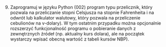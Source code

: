 9. Zaprogramuj w języku Python (002) program typu przelicznik, który pozwala na przeliczanie
stopni Celsjusza na stopnie Fahrenheita i na odwrót lub kalkulator walutowy, który pozwala
na przeliczenie cebulionów na v-dolary). W tym ostatnim przypadku można opcjonalnie
rozszerzyć funkcjonalność programu o pobieranie danych z zewnętrznych źródeł (np.
aktualny kurs dolara), ale na początek wystarczy wpisać obecną wartość z tabeli kursów NBP). 
